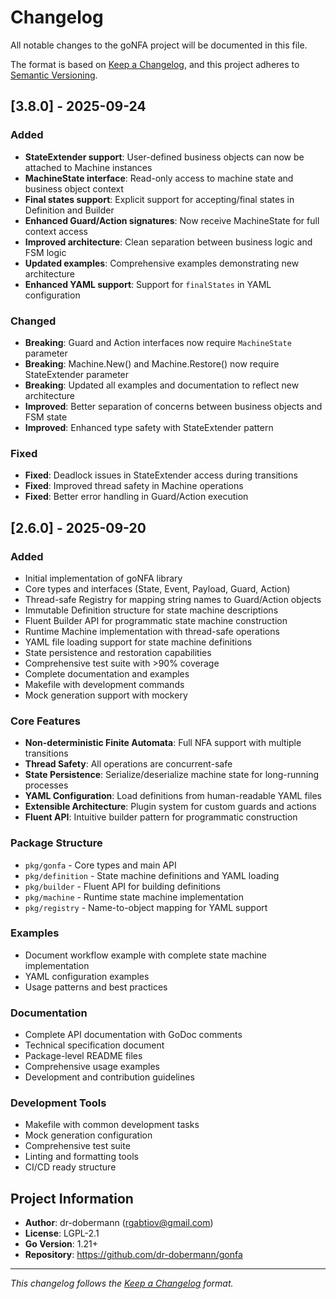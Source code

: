 # Changelog

All notable changes to the goNFA project will be documented in this file.

The format is based on [Keep a Changelog](https://keepachangelog.com/en/1.0.0/),
and this project adheres to [Semantic Versioning](https://semver.org/spec/v2.0.0.html).

## [3.8.0] - 2025-09-24

### Added
- **StateExtender support**: User-defined business objects can now be attached to Machine instances
- **MachineState interface**: Read-only access to machine state and business object context
- **Final states support**: Explicit support for accepting/final states in Definition and Builder
- **Enhanced Guard/Action signatures**: Now receive MachineState for full context access
- **Improved architecture**: Clean separation between business logic and FSM logic
- **Updated examples**: Comprehensive examples demonstrating new architecture
- **Enhanced YAML support**: Support for `finalStates` in YAML configuration

### Changed
- **Breaking**: Guard and Action interfaces now require `MachineState` parameter
- **Breaking**: Machine.New() and Machine.Restore() now require StateExtender parameter
- **Breaking**: Updated all examples and documentation to reflect new architecture
- **Improved**: Better separation of concerns between business objects and FSM state
- **Improved**: Enhanced type safety with StateExtender pattern

### Fixed
- **Fixed**: Deadlock issues in StateExtender access during transitions
- **Fixed**: Improved thread safety in Machine operations
- **Fixed**: Better error handling in Guard/Action execution

## [2.6.0] - 2025-09-20

### Added
- Initial implementation of goNFA library
- Core types and interfaces (State, Event, Payload, Guard, Action)
- Thread-safe Registry for mapping string names to Guard/Action objects
- Immutable Definition structure for state machine descriptions
- Fluent Builder API for programmatic state machine construction
- Runtime Machine implementation with thread-safe operations
- YAML file loading support for state machine definitions
- State persistence and restoration capabilities
- Comprehensive test suite with >90% coverage
- Complete documentation and examples
- Makefile with development commands
- Mock generation support with mockery

### Core Features
- **Non-deterministic Finite Automata**: Full NFA support with multiple transitions
- **Thread Safety**: All operations are concurrent-safe
- **State Persistence**: Serialize/deserialize machine state for long-running processes
- **YAML Configuration**: Load definitions from human-readable YAML files
- **Extensible Architecture**: Plugin system for custom guards and actions
- **Fluent API**: Intuitive builder pattern for programmatic construction

### Package Structure
- `pkg/gonfa` - Core types and main API
- `pkg/definition` - State machine definitions and YAML loading
- `pkg/builder` - Fluent API for building definitions
- `pkg/machine` - Runtime state machine implementation
- `pkg/registry` - Name-to-object mapping for YAML support

### Examples
- Document workflow example with complete state machine implementation
- YAML configuration examples
- Usage patterns and best practices

### Documentation
- Complete API documentation with GoDoc comments
- Technical specification document
- Package-level README files
- Comprehensive usage examples
- Development and contribution guidelines

### Development Tools
- Makefile with common development tasks
- Mock generation configuration
- Comprehensive test suite
- Linting and formatting tools
- CI/CD ready structure

## Project Information

- **Author**: dr-dobermann (rgabtiov@gmail.com)
- **License**: LGPL-2.1
- **Go Version**: 1.21+
- **Repository**: https://github.com/dr-dobermann/gonfa

---

*This changelog follows the [Keep a Changelog](https://keepachangelog.com/) format.*
